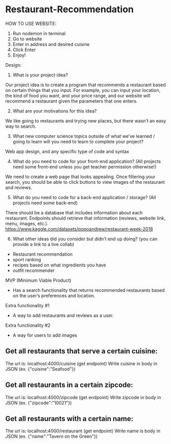 # Restaurant-Recommendation


HOW TO USE WEBSITE:
1. Run nodemon in terminal
2. Go to website
3. Enter in address and desired cuisine
4. Click Enter
5. Enjoy!


Design:
1. What is your project idea?

Our project idea is to create a program that recommends a restaurant based on certain things that you input. For example, you can input your location, the kind of food you want, and your price range, and our website will recommend a restaurant given the parameters that one enters. 

2. What are your motivations for this idea?

We like going to restaurants and trying new places, but there wasn’t an easy way to search.

3. What new computer science topics outside of what we’ve learned / going to learn will you need to learn to complete your project?

Web app design, and any specific type of code and syntax 

4. What do you need to code for your front-end application? (All projects need some front-end unless you get teacher permission otherwise!)

We need to create a web page that looks appealing. Once filtering your search, you should be able to click buttons to view images of the restaurant and reviews. 

5. What do you need to code for a back-end application / storage? (All projects need some back-end)

There should be a database that includes information about each restaurant. Endpoints should retrieve that information (reviews, website link, menu, images, etc.).
https://www.kaggle.com/datasets/popoandrew/restaurant-week-2018

6. What other ideas did you consider but didn’t end up doing? (you can provide a link to a live collab)
* Restaurant recommendation
* sport ranking
* recipes based on what ingredients you have
* outfit recommender

MVP (Minimum Viable Product) 
* Has a search functionality that returns recommended restaurants based on the user’s preferences and location.

Extra functionality #1 
* A way to add restaurants and reviews as a user.

Extra functionality #2 
* A way for users to add images

## Get all restaurants that serve a certain cuisine:
The url is: localhost:4000/cuisine (get endpoint)
Write cuisine in body in JSON (ex. {"cuisine":"Seafood"})

## Get all restaurants in a certain zipcode:
The url is: localhost:4000/zipcode (get endpoint)
Write zipcode in body in JSON (ex. {"zipcode":"10021"})

## Get all restaurants with a certain name:
The url is: localhost:4000/restaurant (get endpoint)
Write name is body in JSON (ex. {"name":"Tavern on the Green"})







